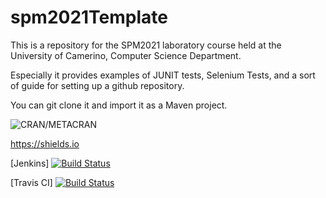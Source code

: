 # spm2021Template

This is a repository for the SPM2021 laboratory course held at the University of Camerino, Computer Science Department.

Especially it provides examples of JUNIT tests, Selenium Tests, and a sort of guide for setting up a github repository.

You can git clone it and import it as a Maven project.

![CRAN/METACRAN](https://img.shields.io/cran/l/devtools.svg)

https://shields.io

[Jenkins]
[![Build Status](http://proslabtest.unicam.it:80/jenkins/job/SPM2021/badge/icon)](http://proslabtest.unicam.it:80/jenkins/job/SPM2021/)

[Travis CI]
[![Build Status](https://travis-ci.org/FabrizioFornari/SPM2021.svg?branch=main)](https://travis-ci.org/FabrizioFornari/SPM2021)